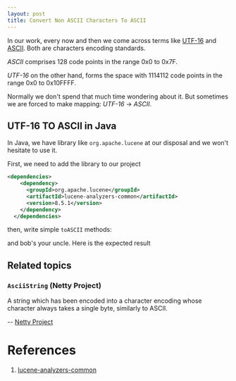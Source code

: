 ```yaml
---
layout: post
title: Convert Non ASCII Characters To ASCII 
---
```


In our work, every now and then we come across terms like [UTF-16](https://en.wikipedia.org/wiki/UTF-16) and 
[ASCII](https://en.wikipedia.org/wiki/ASCII). Both are characters encoding standards. 

*ASCII* comprises 128 code points in the range 0x0 to 0x7F.
 
*UTF-16* on the other hand, forms the space with 1114112 code points in the range 0x0 to 0x10FFFF. 

Normally we don't spend that much time wondering about it. But sometimes we are forced to make 
mapping: *UTF-16* -> *ASCII*. 

## UTF-16 TO ASCII in Java

In Java, we have library like `org.apache.lucene` at our disposal and we won't hesitate to use it. 

First, we need to add the library to our project
~~~xml
<dependencies>
    <dependency>
      <groupId>org.apache.lucene</groupId>
      <artifactId>lucene-analyzers-common</artifactId>
      <version>8.5.1</version>
    </dependency>
  </dependencies>
~~~

then, write simple `toASCII` methods:

<script src="https://gist.github.com/ppretki/ef62c453ffb8a2e5fe783dfa9b5697b8.js?file=Main.java"></script>

and bob's your uncle. Here is the expected result 

<script src="https://gist.github.com/ppretki/ef62c453ffb8a2e5fe783dfa9b5697b8.js?file=results.out"></script>

## Related topics

### `AsciiString` (Netty Project)

>
A string which has been encoded into a character encoding whose character always takes a single byte, similarly to
ASCII. 
>
-- [Netty Project](https://netty.io/4.1/api/io/netty/util/AsciiString.html)

# References
1. [lucene-analyzers-common](https://mvnrepository.com/artifact/org.apache.lucene/lucene-analyzers-common)
